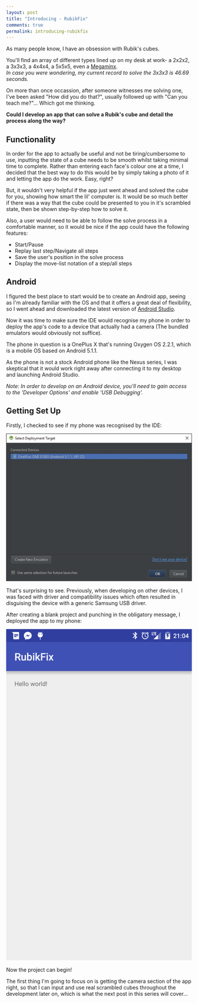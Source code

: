 ```yaml
---
layout: post
title: "Introducing - RubikFix"
comments: true
permalink: introducing-rubikfix
---
```


As many people know, I have an obsession with Rubik's cubes.

You'll find an array of different types lined up on my desk at work- a 2x2x2, a 3x3x3, a 4x4x4, a 5x5x5, even a <a href="https://en.wikipedia.org/wiki/Megaminx">Megaminx</a>.
<br/><i>In case you were wondering, my current record to solve the 3x3x3 is 46.69 seconds.</i>

On more than once occassion, after someone witnesses me solving one, I've been asked "How did you do that?", usually followed up with "Can you teach me?"... Which got me thinking.

<b>Could I develop an app that can solve a Rubik's cube and detail the process along the way?</b>


## Functionality

In order for the app to actually be useful and not be tiring/cumbersome to use, inputting the state of a cube needs to be smooth whilst taking minimal time to complete.
Rather than entering each face's colour one at a time, I decided that the best way to do this would be by simply taking a photo of it and letting the app do the work. Easy, right?

But, it wouldn't very helpful if the app just went ahead and solved the cube for you, showing how smart the lil' computer is. It would be so much better if there was a way that the cube could be presented to you in it's scrambled state, then be shown step-by-step how to solve it.

Also, a user would need to be able to follow the solve process in a comfortable manner, so it would be nice if the app could have the following features:

* Start/Pause
* Replay last step/Navigate all steps
* Save the user's position in the solve process
* Display the move-list notation of a step/all steps


## Android

I figured the best place to start would be to create an Android app, seeing as I'm already familiar with the OS and that it offers a great deal of flexibility, so I went ahead and downloaded the latest version of <a href="http://developer.android.com/sdk/index.html">Android Studio</a>.

Now it was time to make sure the IDE would recognise my phone in order to deploy the app's code to a device that actually had a camera (The bundled emulators would obviously not suffice).

The phone in question is a OnePlus X that's running Oxygen OS 2.2.1, which is a mobile OS based on Android 5.1.1.

As the phone is not a stock Android phone like the Nexus series, I was skeptical that it would work right away after connecting it to my desktop and launching Android Studio.

<i>Note: In order to develop on an Android device, you'll need to gain access to the 'Developer Options' and enable 'USB Debugging'.</i>


## Getting Set Up

Firstly, I checked to see if my phone was recognised by the IDE:

![RubikFix Connected Devices](/assets/images/android-studio-connected-devices.png)

That's surprising to see. Previously, when developing on other devices, I was faced with driver and compatibility issues which often resulted in disguising the device with a generic Samsung USB driver.

After creating a blank project and punching in the obligatory message, I deployed the app to my phone:

![RubikFix Hello World](/assets/images/rubikfix-hello-world.png)

Now the project can begin!

The first thing I'm going to focus on is getting the camera section of the app right, so that I can input and use real scrambled cubes throughout the development later on, which is what the next post in this series will cover...